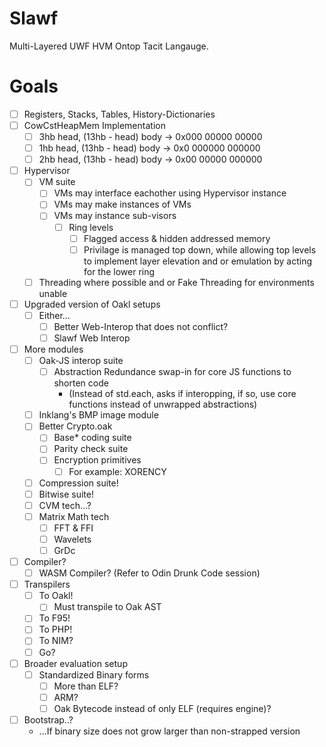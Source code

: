 # Slawf
Multi-Layered UWF HVM Ontop Tacit Langauge.

# Goals
- [ ] Registers, Stacks, Tables, History-Dictionaries
- [ ] CowCstHeapMem Implementation
  - [ ] 3hb head, (13hb - head) body -> 0x000  00000 00000
  - [ ] 1hb head, (13hb - head) body -> 0x0  000000 000000
  - [ ] 2hb head, (13hb - head) body -> 0x00  00000 000000

- [ ] Hypervisor
  - [ ] VM suite
    - [ ] VMs may interface eachother using Hypervisor instance
    - [ ] VMs may make instances of VMs
    - [ ] VMs may instance sub-visors
      - [ ] Ring levels
        - [ ] Flagged access & hidden addressed memory
        - [ ] Privilage is managed top down, while allowing top levels to implement layer elevation and or emulation by acting for the lower ring
  - [ ] Threading where possible and or Fake Threading for environments unable

- [ ] Upgraded version of Oakl setups
  - [ ] Either...
    - [ ] Better Web-Interop that does not conflict?
    - [ ] Slawf Web Interop
       
- [ ] More modules
  - [ ] Oak-JS interop suite
    - [ ] Abstraction Redundance swap-in for core JS functions to shorten code
      - (Instead of std.each, asks if interopping, if so, use core functions instead of unwrapped abstractions)
  - [ ] Inklang's BMP image module
  - [ ] Better Crypto.oak
    - [ ] Base* coding suite
    - [ ] Parity check suite
    - [ ] Encryption primitives
      - [ ] For example:  XORENCY
  - [ ] Compression suite!
  - [ ] Bitwise suite!
  - [ ] CVM tech...?
  - [ ] Matrix Math tech
    - [ ] FFT & FFI
    - [ ] Wavelets
    - [ ] GrDc

- [ ] Compiler?
  - [ ] WASM Compiler?  (Refer to Odin Drunk Code session)

- [ ] Transpilers
  - [ ] To Oakl!
    - [ ] Must transpile to Oak AST
  - [ ] To F95!
  - [ ] To PHP!
  - [ ] To NIM?
  - [ ] Go?

- [ ] Broader evaluation setup
  - [ ] Standardized Binary forms
    - [ ] More than ELF?
    - [ ] ARM?
    - [ ] Oak Bytecode instead of only ELF (requires engine)?

- [ ] Bootstrap..?
  - ...If binary size does not grow larger than non-strapped version
